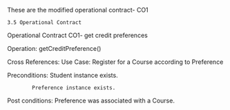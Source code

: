 
These are the modified operational contract- CO1



    3.5 Operational Contract



Operational Contract  CO1-  get credit preferences



Operation: getCreditPreference()



Cross References: Use Case: Register for a Course according to Preference



Preconditions: Student instance exists.

			Preference instance exists.
			
			
			
Post conditions: Preference was associated with a Course.


